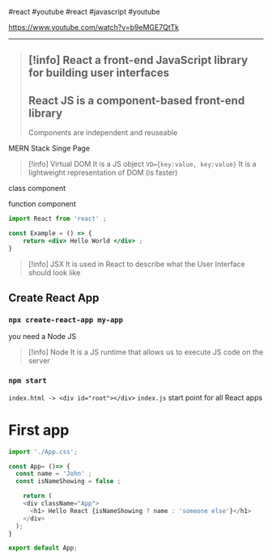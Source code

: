 #react #youtube 
#react #javascript  #youtube 

https://www.youtube.com/watch?v=b9eMGE7QtTk

----
>[!info] React
>a front-end JavaScript library for building user interfaces
> ---
> React JS is a component-based front-end library
> ---
> Components are  independent and reuseable



MERN Stack
Singe Page

>[!info] Virtual DOM
>It is a JS object `VD={key:value, key:value}`
>It is a lightweight representation of DOM (is faster)


class component


function component
```jsx
import React from 'react' ;

const Example = () => {
	return <div> Hello World </div> ;
}

```


>[!info] JSX
>It is used in React to describe what the User Interface should look like


## Create React App

### `npx create-react-app my-app`

you need a Node JS
>[!info] Node 
>It is a JS runtime that allows us to execute JS code on the server


###  `npm start`

`index.html -> <div id="root"></div>` 
`index.js` start point for all React apps


# First app


```jsx
import './App.css';

const App= ()=> {
  const name = 'John' ;
  const isNameShowing = false ;

	return (
    <div className="App">
      <h1> Hello React {isNameShowing ? name : 'someone else'}</h1>
    </div>
  );
}

export default App;
```












